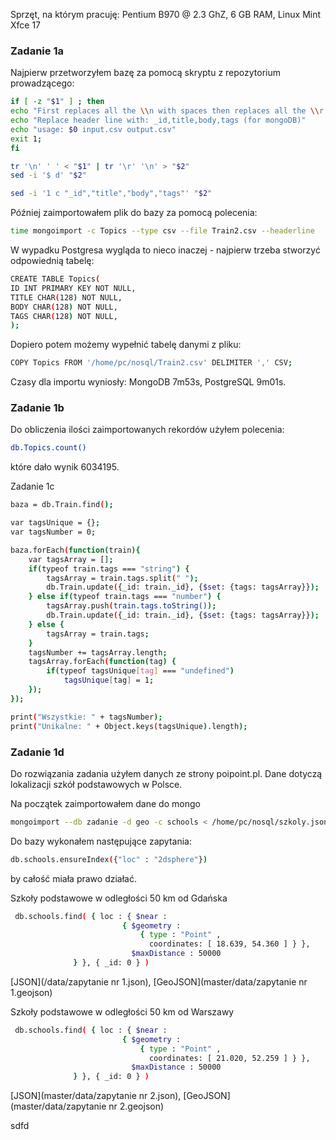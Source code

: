 Sprzęt, na którym pracuję: Pentium B970 @ 2.3 GhZ, 6 GB RAM, Linux Mint Xfce 17

### Zadanie 1a

Najpierw przetworzyłem bazę za pomocą skryptu z repozytorium prowadzącego:

```sh
if [ -z "$1" ] ; then
echo "First replaces all the \\n with spaces then replaces all the \\r with \\n"
echo "Replace header line with: _id,title,body,tags (for mongoDB)"
echo "usage: $0 input.csv output.csv"
exit 1;
fi

tr '\n' ' ' < "$1" | tr '\r' '\n' > "$2"
sed -i '$ d' "$2"

sed -i '1 c "_id","title","body","tags"' "$2" 

```

Później zaimportowałem plik do bazy za pomocą polecenia:

```sh
time mongoimport -c Topics --type csv --file Train2.csv --headerline
```

W wypadku Postgresa wygląda to nieco inaczej - najpierw trzeba stworzyć odpowiednią tabelę:

```sh
CREATE TABLE Topics(
ID INT PRIMARY KEY NOT NULL,
TITLE CHAR(128) NOT NULL,
BODY CHAR(128) NOT NULL,
TAGS CHAR(128) NOT NULL,
);
```

Dopiero potem możemy wypełnić tabelę danymi z pliku:

```sh
COPY Topics FROM '/home/pc/nosql/Train2.csv' DELIMITER ',' CSV;
```

Czasy dla importu wyniosły: MongoDB 7m53s, PostgreSQL 9m01s.

### Zadanie 1b

Do obliczenia ilości zaimportowanych rekordów użyłem polecenia:

```sh
db.Topics.count()
```

które dało wynik 6034195.

Zadanie 1c

```sh
baza = db.Train.find();

var tagsUnique = {};
var tagsNumber = 0;

baza.forEach(function(train){
    var tagsArray = [];
    if(typeof train.tags === "string") {
        tagsArray = train.tags.split(" ");
        db.Train.update({_id: train._id}, {$set: {tags: tagsArray}});
    } else if(typeof train.tags === "number") {
        tagsArray.push(train.tags.toString());
        db.Train.update({_id: train._id}, {$set: {tags: tagsArray}});
    } else {
        tagsArray = train.tags;
    }
    tagsNumber += tagsArray.length;
    tagsArray.forEach(function(tag) {
        if(typeof tagsUnique[tag] === "undefined")
            tagsUnique[tag] = 1;
    });
});

print("Wszystkie: " + tagsNumber);
print("Unikalne: " + Object.keys(tagsUnique).length);

```

### Zadanie 1d

Do rozwiązania zadania użyłem danych ze strony poipoint.pl. Dane dotyczą lokalizacji szkół podstawowych w Polsce. 

Na początek zaimportowałem dane do mongo

```sh
mongoimport --db zadanie -d geo -c schools < /home/pc/nosql/szkoly.json
```

Do bazy wykonałem następujące zapytania:


```sh
db.schools.ensureIndex({"loc" : "2dsphere"})
```
 
by całość miała prawo działać.

Szkoły podstawowe w odległości 50 km od Gdańska


```sh
 db.schools.find( { loc : { $near :
                         { $geometry :
                             { type : "Point" ,
                               coordinates: [ 18.639, 54.360 ] } },
                           $maxDistance : 50000
              } }, { _id: 0 } )
```

[JSON](/data/zapytanie nr 1.json), [GeoJSON](master/data/zapytanie nr 1.geojson)

Szkoły podstawowe w odległości 50 km od Warszawy

```sh
 db.schools.find( { loc : { $near :
                         { $geometry :
                             { type : "Point" ,
                               coordinates: [ 21.020, 52.259 ] } },
                           $maxDistance : 50000
              } }, { _id: 0 } )
```

[JSON](master/data/zapytanie nr 2.json), [GeoJSON](master/data/zapytanie nr 2.geojson)

sdfd
